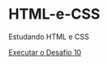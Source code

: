 # HTML-e-CSS
Estudando HTML e CSS

<a href = "https://vitorvmpontes.github.io/HTML-e-CSS/Exerc%C3%ADcios/d10/index.html">Executar o Desafio 10 </a>
